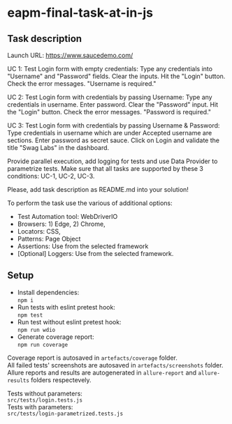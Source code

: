 # eapm-final-task-at-in-js

## Task description

Launch URL: https://www.saucedemo.com/

UC 1: Test Login form with empty credentials:
Type any credentials into "Username" and "Password" fields.
Clear the inputs.
Hit the "Login" button.
Check the error messages. "Username is required."

UC 2: Test Login form with credentials by passing Username:
Type any credentials in username.
Enter password.
Clear the "Password" input.
Hit the "Login" button.
Check the error messages. "Password is required."

UC 3: Test Login form with credentials by passing Username & Password:
Type credentials in username which are under Accepted username are sections.
Enter password as secret sauce.
Click on Login and validate the title "Swag Labs" in the dashboard.

Provide parallel execution, add logging for tests and use Data Provider to parametrize tests. Make sure that all tasks are supported by these 3 conditions: UC-1, UC-2, UC-3.

Please, add task description as README.md into your solution!

To perform the task use the various of additional options:
- Test Automation tool: WebDriverIO
- Browsers: 1) Edge, 2) Chrome,
- Locators: CSS,
- Patterns: Page Object
- Assertions: Use from the selected framework
- [Optional] Loggers: Use from the selected framework.

## Setup

- Install dependencies:  
  `npm i`
- Run tests with eslint pretest hook:  
  `npm test`
- Run test without eslint pretest hook:  
  `npm run wdio`
- Generate coverage report:  
  `npm run coverage`

Coverage report is autosaved in `artefacts/coverage` folder.  
All failed tests' screenshots are autosaved in `artefacts/screenshots` folder.  
Allure reports and results are autogenerated in `allure-report` and `allure-results` folders respectevely.

Tests without parameters:  
`src/tests/login.tests.js`  
Tests with parameters:  
`src/tests/login-parametrized.tests.js`

